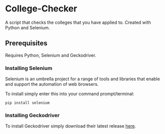 # College-Checker
A script that checks the colleges that you have applied to. Created with Python and Selenium. 

## Prerequisites
Requires Python, Selenium and Geckodriver.

### Installing Selenium
Selenium is an umbrella project for a range of tools and libraries that enable and support the automation of web browsers.

To install simply enter this into your command prompt/terminal:
```
pip install selenium
```
### Installing Geckodriver
To install Geckodriver simply download their latest release [here](https://github.com/mozilla/geckodriver/releases).

